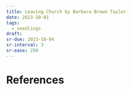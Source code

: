 ```yaml
---
title: Leaving Church by Barbara Brown Taylor
date: 2023-10-01
tags:
  - seedlings
draft:
sr-due: 2023-10-04
sr-interval: 3
sr-ease: 250
---
```




# References